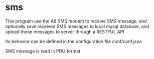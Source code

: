 # sms

This program use the A6 SMS modem to receive SMS message, and optionally save received SMS messages to local mysql database, and upload those messages to server through a RESTFUL API

Its behavior can be defined in the configuration file conf/conf.json

SMS message is read in PDU format
